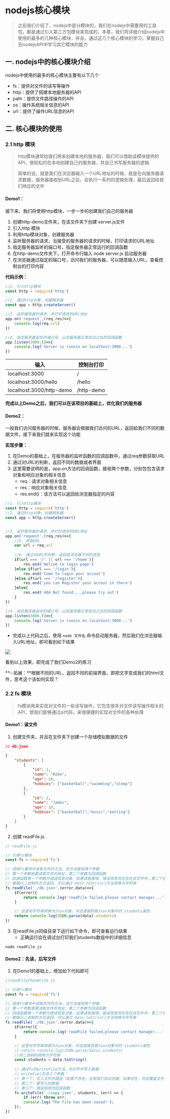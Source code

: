 # nodejs核心模块

> 之前我们介绍了，nodejs中是分模块的，我们在nodejs中需要用的工具包，都是通过引入第三方包模块来完成的，本章，我们将详细介绍nodejs中使用的最多的几种核心模块，并且，通过这几个核心模块的学习，掌握自己去nodejsAPI中学习其它模块的能力



## 一. nodejs中的核心模块介绍

nodejs中使用的最多的核心模块主要有以下几个

- fs：提供对文件的读写等操作
- http：提供了搭建本地服务器的API
- path：提供文件路径操作的API
- os：操作系统相关信息的API
- url：提供了操作URL信息的API



## 二. 核心模块的使用

### 2.1 http 模块

> http模块通常给我们用来创建本地的服务器，我们可以借助该模块提供的API，很轻松的在本地创建自己的服务器，并自己书写服务器的逻辑
>
> 简单的说，就是我们在浏览器输入一个URL地址的时候，就是在向服务器请求数据，服务器接收到URL之后，会执行一系列的逻辑处理，最后返回给我们响应的文件

#### Demo1：

接下来，我们将使用http模块，一步一步的创建我们自己的服务器

1. 创建http-demo文件夹，在该文件夹下创建 server.js文件
2. 引入http 模块
3. 利用http模块对象，创建服务器
4. 监听服务器的请求，当接受的服务器的请求的时候，打印请求的URL地址
5. 指定服务器监听的端口号，指定服务器正常运行的回调函数
6. 在http-demo文件夹下，打开命令行输入 node server.js 启动服务器
7. 在浏览器通过指定的端口号，访问我们的服务器，可以随意输入URL，查看控制台的打印内容

**代码示例：**

~~~js
//1. 引入http模块
const http = require('http')

//2. 通过http对象，创建服务器
const app = http.createServer()

//3. 监听服务器的请求，并打印请求的URL地址
app.on('request',(req,res)=>{
    console.log(req.url)
})

//4. 指定服务器监听的端口号，以及服务器正常启动之后的回调函数
app.listen(3000,()=>{
    console.log('Server is runnin on localhost:3000...')
})
~~~

| 输入                     | 控制台打印 |
| ------------------------ | ---------- |
| localhost:3000           | /          |
| localhost:3000/hello     | /hello     |
| localhost:3000/http-demo | /http-demo |

**完成以上Demo之后，我们可以在该项目的基础上，优化我们的服务器**

#### Demo2：

一般我们访问服务器的时候，服务器会根据我们访问的URL，返回給我们不同的数据文件，接下来我们就来实现这个功能

**实现步骤：**

1. 在Demo的基础上，在服务器的监听函数的回调函数中，通过req参数获取URL
2. 通过对URL的判断，返回不同的数据或者界面
3. 这里需要说明的是，app.on方法的回调函数，接收两个参数，分别包包含请求对象和响应对象的相关信息
   - req：请求对象相关信息
   - res：响应对象相关信息
   - res.end()：该方法可以返回给浏览器指定的内容

~~~js
//1. 引入http模块
const http = require('http')
//2. 通过http对象，创建服务器
const app = http.createServer()


//3. 监听服务器的请求，并打印请求的URL地址
app.on('request',(req,res)=>{
    //5. 获取URL
    var url = req.url
    
    //6. 通过对URL的判断，返回给浏览器不同的信息
    if(url === '/' || url === '/home'){
        res.end('Welcom to login page')
    }else if(url === '/login'){
        res.end('Come to login your accout')
    }else if(url === '/register'){
        res.end('you can Register your accout in there')
    }else{
        res.end('404 Not found...,please try out')
    }
})

//4. 指定服务器监听的端口号，以及服务器正常启动之后的回调函数
app.listen(3000,()=>{
    console.log('Server is runnin on localhost:3000...')
})
~~~

- 完成以上代码之后，使用 `node 文件名` 命令启动服务器，然后我们在浏览器输入URL地址，即可看到如下结果

![](./imgs/http-demo-plus.gif)

看到以上效果，即完成了我们Demo2的练习

**:collision:拓展：**根据不同的URL，返回不同的前端界面，即把文字变成我们的html文件，思考这个该如何实现？



### 2.2 fs  模块

> fs模块用来实现对文件的一些读写操作，它包含很多对文件读写操作相关的API，使我们能够通过js代码，来很便捷的实现对文件的各种处理

#### Demo1：读文件

1. 创建文件夹，并且在文件夹下创建一个存储模拟数据的文件

~~~json
// db.json

{
    "students": [
        {
            "id": 1,
            "name": "Kobe",
            "age": 18,
            "hobbies": ["basketball","swimming","sleep"]
        },
        {
            "id": 2,
            "name": "James",
            "age": 18,
            "hobbies": ["basketball","music","eatting"]
        }
    ]
}
~~~

2. 创建 readFile.js

~~~js
// readFile.js

// 引用fs模块
const fs = require('fs')

// 调用fs模块中读取文件的方法，该方法接收两个参数
// 第一个参数是要读取文件的地址，第二个参数为回调函数
// 回调函数第一个参数为错误信息对象，如果读取报错，错误信息将包含在该文件中，第二个参数是读取成功返回的数据
// 数据以二进制的方式返回，可以通过 data.toStrin()方法转换为字符串
fs.readFile('./db.json',(error,data)=>{
    if(error){
        return console.log('readFile failed,please contact manager...')
    }

    // 这里将字符串转换为Json对象，并且直接获取Json对象中的 students属性
    return console.log(JSON.parse(data).students)
})
~~~

3. 在readFile.js同级目录下运行如下命令，即可查看运行结果
   - 正确运行会在调试台打印我们students数组中的详细信息

~~~shell
node readFile.js
~~~



#### Demo2：先读，后写文件

1. 在Demo1的基础上，增加如下代码即可

~~~js
//readFileThenWrite.js

// 引用fs模块
const fs = require('fs')

// 调用fs模块中读取文件的方法，该方法接收两个参数
// 第一个参数是要读取文件的地址，第二个参数为回调函数
// 回调函数第一个参数为错误信息对象，如果读取报错，错误信息将包含在该文件中，第二个参数是读取成功返回的数据
// 数据以二进制的方式返回，可以通过 data.toStrin()方法转换为字符串
fs.readFile('./db.json',(error,data)=>{
    if(error){
        return console.log('readFile failed,please contact manager...')
    }

    // 这里将字符串转换为Json对象，并且直接获取Json对象中的 students属性
    // return console.log(JSON.parse(data).students)
    //将二进制码转换为字符串
    const students = data.toString()
	
    // 通过fs的writeFile方法，向文件中写入数据
    // writeFiel包含三个参数：
    // 第一个，写入文件的路径（如果不存在，会帮我们自动创建，如果存在，则会覆盖文件中的内容
    // 第二个：要写入的数据
    // 第三个，错误信息的回调函数
    fs.writeFile('./copy.json', students, (err) => {
        if (err) throw err;
        console.log('The file has been saved!');
    });
})
~~~

